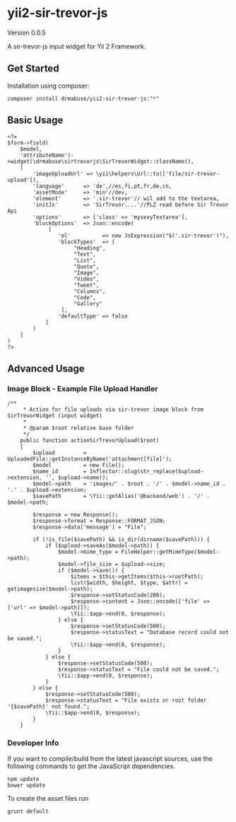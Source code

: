 yii2-sir-trevor-js
==================

Version 0.0.5

A sir-trevor-js input widget for Yii 2 Framework.

## Get Started

Installation using composer:

    composer install drmabuse/yii2-sir-trevor-js:"*"

## Basic Usage

    <?=
    $form->field(
        $model,
        'attributeName')->widget(\drmabuse\sirtrevorjs\SirTrevorWidget::className(),
        [
            'imageUploadUrl' => \yii\helpers\Url::to(['file/sir-trevor-upload']),
            'language'      => 'de',//es,fi,pt,fr,de,cn,
            'assetMode'     => 'min'//dev,
            'element'       => '.sir-trevor'// wil add to the textarea,
            'initJs'        => 'SirTrevor....'//PLZ read before Sir Trevor Api
            'options'       => ['class' => 'mysexyTextarea'],
            'blockOptions'  => Json::encode(
                 [
                    'el'          => new JsExpression("$('.sir-trevor')"),
                    'blockTypes'  => [
                         "Heading",
                         "Text",
                         "List",
                         "Quote",
                         "Image",
                         "Video",
                         "Tweet",
                         "Columns",
                         "Code",
                         "Gallery"
                     ],
                    'defaultType' => false
                ]
            )
        ]   
    )
    ?>

## Advanced Usage

### Image Block - Example File Upload Handler

    /**
         * Action for file uploads via sir-trevor image block from SirTrevorWidget (input widget)
         *
         * @param $root relative base folder
         */
        public function actionSirTrevorUpload($root)
        {
            $upload         = UploadedFile::getInstanceByName('attachment[file]');
            $model          = new File();
            $name_id        = Inflector::slug(str_replace($upload->extension, '', $upload->name));
            $model->path    = 'images/' . $root . '/' . $model->name_id . '.' . $upload->extension;
            $savePath       = \Yii::getAlias('@backend/web') . '/' . $model->path;
            
            $response = new Response();
            $response->format = Response::FORMAT_JSON;
            $response->data['message'] = "File";
            
            if (!is_file($savePath) && is_dir(dirname($savePath))) {
                if ($upload->saveAs($model->path)) {
                    $model->mime_type = FileHelper::getMimeType($model->path);
                    $model->file_size = $upload->size;
                    if ($model->save()) {
                        $items = $this->getItems($this->rootPath);
                        list($width, $height, $type, $attr) = getimagesize($model->path);
                        $response->setStatusCode(200);
                        $response->content = Json::encode(['file' => ['url' => $model->path]]);
                        \Yii::$app->end(0, $response);
                    } else {
                        $response->setStatusCode(500);
                        $response->statusText = "Database record could not be saved.";
                        \Yii::$app->end(0, $response);
                    }
                } else {
                    $response->setStatusCode(500);
                    $response->statusText = "File could not be saved.";
                    \Yii::$app->end(0, $response);
                }
            } else {
                $response->setStatusCode(500);
                $response->statusText = "File exists or root folder '{$savePath}' not found.";
                \Yii::$app->end(0, $response);
            }
        }

### Developer Info

If you want to compile/build from the latest javascript sources, use the following commands to get the JavaScript
dependencies.

    npm update
    bower update

To create the asset files run

    grunt default
    


